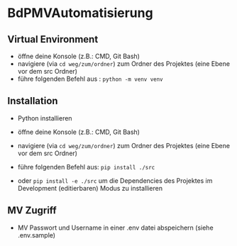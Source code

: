 # BdPMVAutomatisierung

## Virtual Environment

-   öffne deine Konsole (z.B.: CMD, Git Bash)
-   navigiere (via `cd weg/zum/ordner`) zum Ordner des Projektes (eine Ebene vor dem src Ordner)
-   führe folgenden Befehl aus : `python -m venv venv`

## Installation

-   Python installieren

-   öffne deine Konsole (z.B.: CMD, Git Bash)
-   navigiere (via `cd weg/zum/ordner`) zum Ordner des Projektes (eine Ebene vor dem src Ordner)
-   führe folgenden Befehl aus: `pip install ./src`
-   oder `pip install -e ./src` um die Dependencies des Projektes im Development (editierbaren) Modus zu installieren

## MV Zugriff

-   MV Passwort und Username in einer .env datei abspeichern (siehe .env.sample)
